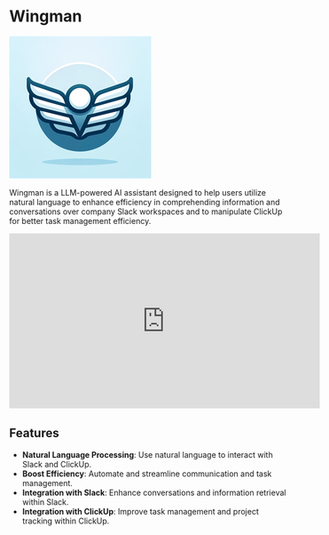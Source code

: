 # Wingman

![Wingman Logo](wingman.png)

Wingman is a LLM-powered AI assistant designed to help users utilize natural language to enhance efficiency in comprehending information and conversations over company Slack workspaces and to manipulate ClickUp for better task management efficiency.


<iframe width="560" height="315" src="https://www.youtube.com/embed/A6Q2Hz_yDwk" frameborder="0" allow="accelerometer; autoplay; clipboard-write; encrypted-media; gyroscope; picture-in-picture" allowfullscreen></iframe>


## Features

- **Natural Language Processing**: Use natural language to interact with Slack and ClickUp.
- **Boost Efficiency**: Automate and streamline communication and task management.
- **Integration with Slack**: Enhance conversations and information retrieval within Slack.
- **Integration with ClickUp**: Improve task management and project tracking within ClickUp.
